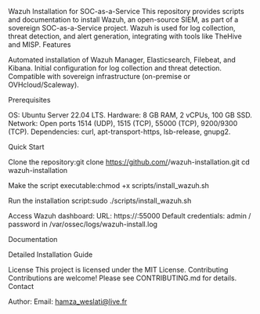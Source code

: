 Wazuh Installation for SOC-as-a-Service
This repository provides scripts and documentation to install Wazuh, an open-source SIEM, as part of a sovereign SOC-as-a-Service project. Wazuh is used for log collection, threat detection, and alert generation, integrating with tools like TheHive and MISP.
Features

Automated installation of Wazuh Manager, Elasticsearch, Filebeat, and Kibana.
Initial configuration for log collection and threat detection.
Compatible with sovereign infrastructure (on-premise or OVHcloud/Scaleway).

Prerequisites

OS: Ubuntu Server 22.04 LTS.
Hardware: 8 GB RAM, 2 vCPUs, 100 GB SSD.
Network: Open ports 1514 (UDP), 1515 (TCP), 55000 (TCP), 9200/9300 (TCP).
Dependencies: curl, apt-transport-https, lsb-release, gnupg2.

Quick Start

Clone the repository:git clone https://github.com/<your-username>/wazuh-installation.git
cd wazuh-installation


Make the script executable:chmod +x scripts/install_wazuh.sh


Run the installation script:sudo ./scripts/install_wazuh.sh


Access Wazuh dashboard:
URL: https://<your-ip>:55000
Default credentials: admin / password in /var/ossec/logs/wazuh-install.log



Documentation

Detailed Installation Guide

License
This project is licensed under the MIT License.
Contributing
Contributions are welcome! Please see CONTRIBUTING.md for details.
Contact

Author: 
Email: hamza_weslati@live.fr
